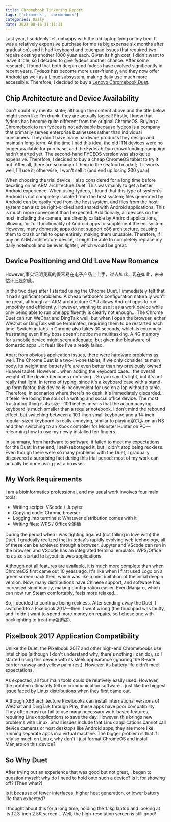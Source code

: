 ```yaml
---
title: Chromebook Tinkering Report
tags: ['chromeos', 'chromebook']
categories: Daily
date: 2023-08-16 11:11:11
---
```


Last year, I suddenly felt unhappy with the old laptop lying on my bed. It was a relatively expensive purchase for me (a big expense six months after graduation), and it had keyboard and touchpad issues that required two repairs costing another 1000 yuan each. Given its high cost, I didn't want to leave it idle, so I decided to give fydeos another chance. After some research, I found that both deepin and fydeos have evolved significantly in recent years. Fydeos has become more user-friendly, and they now offer Android as well as a Linux subsystem, making daily use much more accessible. Therefore, I decided to buy a [Lenovo Chromebook Duet](https://www.lenovo.com/us/en/p/laptops/lenovo/lenovo-edu-chromebooks/lenovo-chromebook-duet-10/zziczctct1x?orgRef=https%253A%252F%252Fwww.google.com%252F).

<!-- Abstract part -->
<!-- more -->

## Chip Architecture and Device Availability

Don't doubt my mental state; although the content above and the title below might seem like I'm drunk, they are actually logical! 
Firstly, I know that fydeos has become quite different from the original ChromeOS. Buying a Chromebook to run fydeos is not advisable because fydeos is a company that primarily serves enterprise businesses rather than individual consumers. They don't have many hardware products they design and maintain long-term. At the time I had this idea, the old ITN devices were no longer available for purchase, and the Fydetab Duo crowdfunding campaign hadn't started yet. The second-hand FYDEOS version was also quite expensive. Therefore, I decided to buy a cheap ChromeOS tablet to try it out. After all, there are so many of them in the seafood market; if it works well, I'll use it; otherwise, I won't sell it (and end up losing 200 yuan).

When choosing the trial device, I also considered for a long time before deciding on an ARM architecture Duet. This was mainly to get a better Android experience. When using fydeos, I found that this type of system's Android is not completely isolated from the host system; files generated by Android can be easily read from the host system, and files from the host system can also be right-clicked and shared with Android applications. This is much more convenient than I expected. Additionally, all devices on the host, including the camera, are directly callable by Android applications, allowing for full functionality of Android apps to supplement the ecosystem. However, many domestic apps do not support x86 architecture, causing them to crash or fail to open entirely, making them unusable. Therefore, if I buy an ARM architecture device, it might be able to completely replace my daily notebook and be even lighter, which would be great.

## Device Positioning and Old Love New Romance

However,事实证明我真的很容易在电子产品上上手，过去如此，现在如此，未来估计还是如此。

In the two days after I started using the Chrome Duet, I immediately felt that it had significant problems. A cheap netbook's configuration naturally won't be great, although an ARM architecture CPU allows Android apps to run smoothly and efficiently. However, wanting to use it as a work device while only being able to run one app fluently is clearly not enough... The Chrome Duet can run WeChat and DingTalk well, but when I open the browser, either WeChat or DingTalk will be terminated, requiring them to be restarted each time. Switching tabs in Chrome also takes 30 seconds, which is extremely frustrating even if my boss doesn't notice me multitasking. A 4G memory for a mobile device might seem adequate, but given the bloatware of domestic apps... it feels like I've already failed.

Apart from obvious application issues, there were hardware problems as well. The Chrome Duet is a two-in-one tablet; if we only consider its main body, its weight and battery life are even better than my previously owned Huawei tablet. However... when adding the keyboard case... the overall weight of the device becomes confusing... So you say it's light, but it's not really that light. In terms of typing, since it's a keyboard case with a stand-up form factor, this device is inconvenient for use on a lap without a table. Therefore, in scenarios where there's no desk, it's immediately discarded... It feels like losing the soul of a writing and social office device. The most frustrating thing is its size—10.1 inches means that the accompanying keyboard is much smaller than a regular notebook. I don't mind the rebound effect, but switching between a 10.1-inch small keyboard and a 14-inch regular-sized keyboard is really annoying, similar to playing塞尔达 on an NS and then switching to an Xbox controller for Monster Hunter on PC—relearning how to use my newly installed ten fingers...

In summary, from hardware to software, it failed to meet my expectations for the Duet. In the end, I self-sabotaged it, but I didn't stop being reckless. Even though there were so many problems with the Duet, I gradually discovered a surprising fact during this trial period: most of my work can actually be done using just a browser.

## My Work Requirements

I am a bioinformatics professional, and my usual work involves four main tools:

- Writing scripts: VScode / Jupyter
- Copying code: Chrome browser
- Logging into terminals: Whatever distribution comes with it
- Writing files: WPS / Office全家桶

During the period when I was fighting against (not falling in love with) the Duet, I gradually realized that in today's rapidly evolving web technology, all of these can be achieved through a browser. Jupyter and VScode can run in the browser, and VScode has an integrated terminal emulator. WPS/Office has also started to layout its web applications.

Although not all features are available, it is much more complete than when ChromeOS first came out 10 years ago. It's like when I first used Logo on a green screen back then, which was like a mint imitation of the initial deepin version. Now, many distributions have Chinese support, and software has increased significantly, making configuration easier. Even Manjaro, which can now run Steam comfortably, feels more relaxed...

So, I decided to continue being reckless. After sending away the Duet, I switched to a Pixelbook 2017—then it went wrong (the touchpad was faulty, and I didn't want to spend more money on repairs, so I chose one with backlighting to treat my强迫症).

## Pixelbook 2017 Application Compatibility

Unlike the Duet, the Pixelbook 2017 and other high-end Chromebooks use Intel chips (although I don't understand why, there's nothing I can do), so I started using this device with its sleek appearance (ignoring the B-side carrier runway and yellow palm rest). However, its battery life didn't meet expectations.

As expected, all four main tools could be relatively easily used. However, the problem ultimately fell on communication software... just like the biggest issue faced by Linux distributions when they first came out.

Although X86 architecture Pixelbooks can install international versions of WeChat and DingTalk through Play, these apps have poor compatibility. They often crash or fail to use many necessary web-based features, requiring Linux applications to save the day. However, this brings new problems with Linux. Small issues include that Linux applications cannot call device cameras or host desktops like Android apps; they are more like running separate apps in a virtual machine. The bigger problem is that if I rely so much on Linux, why don't I just format ChromeOS and install Manjaro on this device?

## So Why Duet

After trying out an experience that was good but not great, I began to question myself: why do I need to hold onto such a device? Is it for showing off? (Then what?)

Is it because of fewer interfaces, higher heat generation, or lower battery life than expected?

I thought about this for a long time, holding the 1.1kg laptop and looking at its 12.3-inch 2.5K screen... Well, the high-resolution screen is still good!
